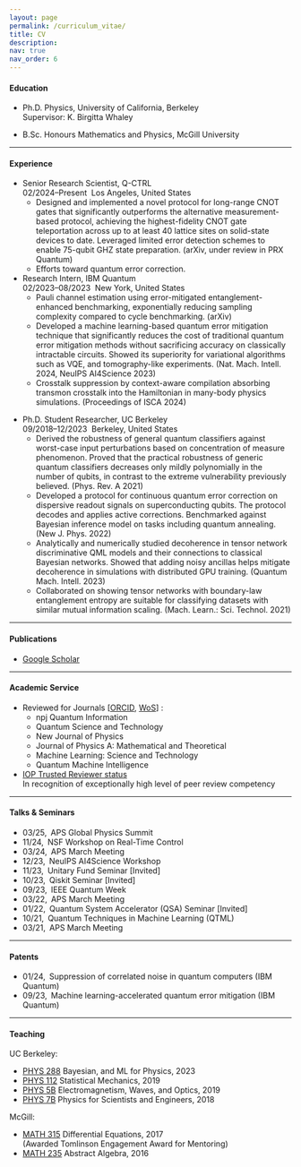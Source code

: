 ```yaml
---
layout: page
permalink: /curriculum_vitae/
title: CV
description: 
nav: true
nav_order: 6
---
```


<!-- For now, this page is assumed to be a static description of your courses. You can convert it to a collection similar to `_projects/` so that you can have a dedicated page for each course.

Organize your courses by years, topics, or universities, however you like! -->

#### Education

* Ph.D. Physics, University of California, Berkeley
<br> Supervisor: K. Birgitta Whaley
<!--<br> Dissertation: Interplay between quantum computation and machine learning-->
* B.Sc. Honours Mathematics and Physics, McGill University <!--, Montr&#233;al, Qu&#233;bec-->

---

#### Experience
* Senior Research Scientist, Q-CTRL
<br> 02/2024&ndash;Present &nbsp;Los Angeles, United States
  * Designed and implemented a novel protocol for long-range CNOT gates that significantly outperforms the alternative measurement-based protocol, achieving the highest-fidelity CNOT gate teleportation across up to at least 40 lattice sites on solid-state devices to date. Leveraged limited error detection schemes to enable 75-qubit GHZ state preparation. (arXiv, under review in PRX Quantum)
  * Efforts toward quantum error correction.
* Research Intern, IBM Quantum
<br> 02/2023&ndash;08/2023 &nbsp;New York, United States
  * Pauli channel estimation using error-mitigated entanglement-enhanced benchmarking, exponentially reducing sampling complexity compared to cycle benchmarking. (arXiv)
  * Developed a machine learning-based quantum error mitigation technique that significantly reduces the cost of traditional quantum error mitigation methods without sacrificing accuracy on
classically intractable circuits. Showed its superiority for variational algorithms such as VQE, and tomography-like experiments. (Nat. Mach. Intell. 2024, NeuIPS AI4Science 2023)
  * Crosstalk suppression by context-aware compilation absorbing transmon crosstalk into the Hamiltonian in many-body physics simulations. (Proceedings of ISCA 2024)

[//]: # (  e.g., crosstalk absorption)
[//]: # (  on Heisenberg model simulations.)

* Ph.D. Student Researcher, UC Berkeley
<br> 09/2018&ndash;12/2023 &nbsp;Berkeley, United States
  * Derived the robustness of general quantum classifiers against worst-case input perturbations based on concentration of measure phenomenon. Proved that the practical robustness of generic quantum classifiers decreases only mildly polynomially in the number of qubits, in contrast to the extreme vulnerability previously believed. (Phys. Rev. A 2021)
  * Developed a protocol for continuous quantum error correction on dispersive readout signals on superconducting qubits. The protocol decodes and applies active corrections. Benchmarked against Bayesian inference model on tasks including quantum annealing. (New J. Phys. 2022)
  * Analytically and numerically studied decoherence in tensor network discriminative QML models and their connections to classical Bayesian networks. Showed that adding noisy ancillas helps mitigate decoherence in simulations with distributed GPU training. (Quantum Mach. Intell. 2023)
  * Collaborated on showing tensor networks with boundary-law entanglement entropy are suitable for classifying datasets with similar mutual information scaling. (Mach. Learn.: Sci. Technol. 2021)


---

#### Publications
* <a href="https://scholar.google.com/citations?user=P35A9JoAAAAJ&hl=en">Google Scholar</a>


---

#### Academic Service
- Reviewed for Journals [<a href="https://orcid.org/0000-0002-6399-006X">ORCID</a>, <a href="https://www.webofscience.com/wos/author/record/32106605">WoS</a>] : <br>
  - npj Quantum Information<br>
  - Quantum Science and Technology<br>
  - New Journal of Physics<br>
  - Journal of Physics A: Mathematical and Theoretical<br>
  - Machine Learning: Science and Technology
  - Quantum Machine Intelligence
- <a href="https://accreditations.ioppublishing.org/5f99587a-af12-4bf2-a2ee-7ed54eb065ed#gs.2zkzzo">IOP Trusted Reviewer status</a>
  <br> In recognition of exceptionally high level of peer review competency

---

#### Talks & Seminars
- 03/25,&ensp;APS Global Physics Summit<br>
- 11/24,&ensp;NSF Workshop on Real-Time Control<br>
- 03/24,&ensp;APS March Meeting<br>
- 12/23,&ensp;NeuIPS AI4Science Workshop<br>
- 11/23,&ensp;Unitary Fund Seminar [Invited]<br>
- 10/23,&ensp;Qiskit Seminar [Invited]<br>
- 09/23,&ensp;IEEE Quantum Week<br>
- 03/22,&ensp;APS March Meeting<br>
- 01/22,&ensp;Quantum System Accelerator (QSA) Seminar [Invited]<br>
- 10/21,&ensp;Quantum Techniques in Machine Learning (QTML)<br>
- 03/21,&ensp;APS March Meeting<br>

---

#### Patents
- 01/24,&ensp;Suppression of correlated noise in quantum computers (IBM Quantum)
- 09/23,&ensp;Machine learning-accelerated quantum error mitigation (IBM Quantum)

---

#### Teaching

[//]: # (I led dicussion sessions for the following courses)

UC Berkeley: <br>
- <a href="https://classes.berkeley.edu/content/2023-fall-physics-288-001-lec-001">PHYS 288</a>&nbsp;Bayesian, and ML for Physics, 2023<br>
- <a href="https://classes.berkeley.edu/content/2019-fall-physics-112-001-lec-001">PHYS 112</a>&nbsp;Statistical Mechanics, 2019<br>
- <a href="https://classes.berkeley.edu/content/2019-spring-physics-5b-001-lec-001">PHYS 5B</a>&nbsp;Electromagnetism, Waves, and Optics, 2019<br>
- <a href="https://classes.berkeley.edu/content/2018-fall-physics-7b-001-lec-001">PHYS 7B</a>&nbsp;Physics for Scientists and Engineers, 2018<br>

McGill: <br>
- <a href="https://www.mcgill.ca/study/2016-2017/courses/math-315">MATH 315</a>&nbsp;Differential Equations, 2017<br>
(Awarded Tomlinson Engagement Award for Mentoring)<br>
- <a href="https://www.mcgill.ca/study/2016-2017/courses/math-235">MATH 235</a>&nbsp;Abstract Algebra, 2016<br> 
<!-- - <a href="https://susmcgill.ca/peer-tutoring">Tutor</a> for Mechanics and Calculus, 2015<br> -->

<!--
---

#### Skills
- Quantum information:
  <br> Quantum error mitigation/suppression, Superconducting device physics, Quantum error correction, Quantum error characterization, Open-system dynamics, Quantum machine learning, Tensor network, Quantum measurement and control, Quantum algorithm

- Machine leanring [<a href="https://github.com/HaoranLiao">Github</a>]:
  <br>Traditional/deep ML, Bayesian inference, Deep reinforcement learning, etc. 
<br> Distributed GPU training, Ray Tune, Cloud platform (GCP)

---

#### Courses
* <a href="https://www.linkedin.com/in/haoran-liao/details/courses">List of advanced courses taken</a>
-->

